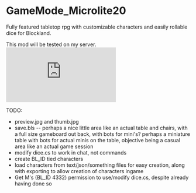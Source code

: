 GameMode_Microlite20
====================

Fully featured tabletop rpg with customizable characters and easily rollable dice for Blockland.

This mod will be tested on my server.  
![Server Status](http://zapkraft.netne.net/tools/serverimg.php?h=Lugnut)

TODO:  
* preview.jpg and thumb.jpg
* save.bls -- perhaps a nice little area like an actual table and chairs, with a full size gameboard out back, with bots for mini's? perhaps a miniature table with bots for actual minis on the table, objective being a casual area like an actual game session
* modify dice.cs to work in chat, not commands
* create BL_ID tied characters
* load characters from text/json/something files for easy creation, along with exporting to allow creation of characters ingame
* Get M's (BL_ID 4332) permission to use/modify dice.cs, despite already having done so